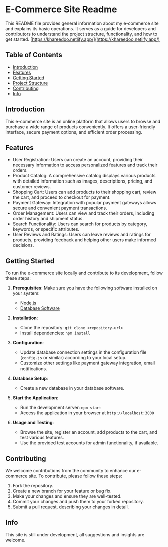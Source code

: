 # E-Commerce Site Readme

This README file provides general information about my e-commerce site and explains its basic operations. It serves as a guide for developers and contributors to understand the project structure, functionality, and how to get started.
[https://khareedoo.netlify.app/](https://khareedoo.netlify.app/)

## Table of Contents
- [Introduction](#introduction)
- [Features](#features)
- [Getting Started](#getting-started)
- [Project Structure](#project-structure)
- [Contributing](#contributing)
- [Info](#info)

## Introduction
This e-commerce site is an online platform that allows users to browse and purchase a wide range of products conveniently. It offers a user-friendly interface, secure payment options, and efficient order processing.

## Features
- User Registration: Users can create an account, providing their necessary information to access personalized features and track their orders.
- Product Catalog: A comprehensive catalog displays various products with detailed information such as images, descriptions, pricing, and customer reviews.
- Shopping Cart: Users can add products to their shopping cart, review the cart, and proceed to checkout for payment.
- Payment Gateway: Integration with popular payment gateways allows secure and convenient payment transactions.
- Order Management: Users can view and track their orders, including order history and shipment status.
- Search Functionality: Users can search for products by category, keywords, or specific attributes.
- User Reviews and Ratings: Users can leave reviews and ratings for products, providing feedback and helping other users make informed decisions.

## Getting Started
To run the e-commerce site locally and contribute to its development, follow these steps:

1. **Prerequisites**: Make sure you have the following software installed on your system:
   - [Node.js](https://nodejs.org)
   - [Database Software](MongoDB)

2. **Installation**:
   - Clone the repository: `git clone <repository-url>`
   - Install dependencies: `npm install`

3. **Configuration**:
   - Update database connection settings in the configuration file (`config.js` or similar) according to your local setup.
   - Customize other settings like payment gateway integration, email notifications.

4. **Database Setup**:
   - Create a new database in your database software.

5. **Start the Application**:
   - Run the development server: `npm start`
   - Access the application in your browser at `http://localhost:3000`

6. **Usage and Testing**:
   - Browse the site, register an account, add products to the cart, and test various features.
   - Use the provided test accounts for admin functionality, if available.


## Contributing
We welcome contributions from the community to enhance our e-commerce site. To contribute, please follow these steps:
1. Fork the repository.
2. Create a new branch for your feature or bug fix.
3. Make your changes and ensure they are well-tested.
4. Commit your changes and push them to your forked repository.
5. Submit a pull request, describing your changes in detail.

## Info
This site is still under development, all suggestions and insights are welcome.
